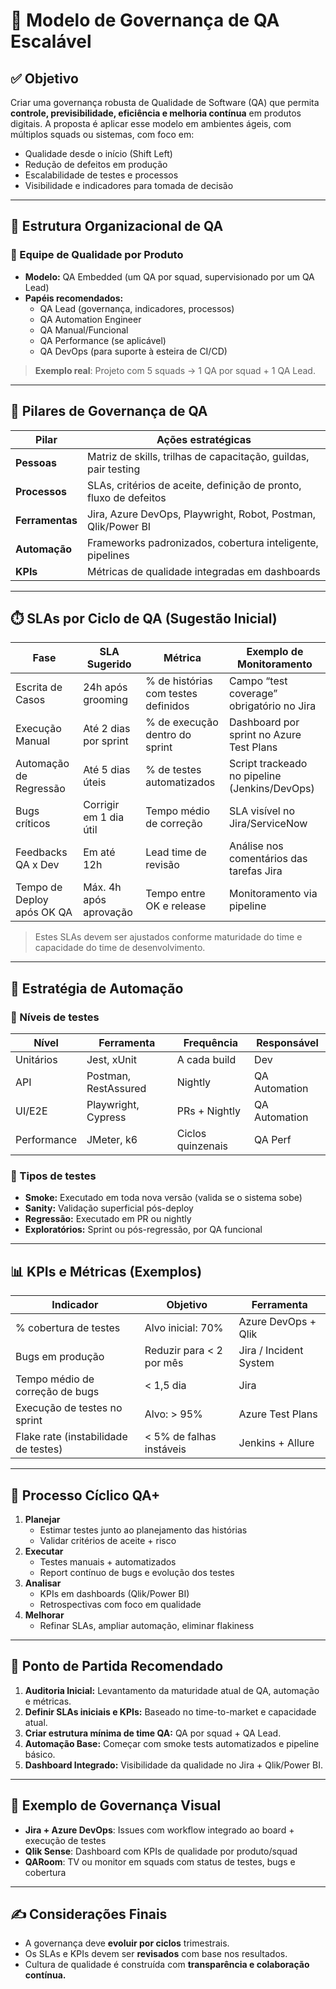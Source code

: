
# 📘 Modelo de Governança de QA Escalável

## ✅ Objetivo
Criar uma governança robusta de Qualidade de Software (QA) que permita **controle, previsibilidade, eficiência e melhoria contínua** em produtos digitais. A proposta é aplicar esse modelo em ambientes ágeis, com múltiplos squads ou sistemas, com foco em:

- Qualidade desde o início (Shift Left)
- Redução de defeitos em produção
- Escalabilidade de testes e processos
- Visibilidade e indicadores para tomada de decisão

---

## 🧩 Estrutura Organizacional de QA

### 👥 Equipe de Qualidade por Produto
- **Modelo:** QA Embedded (um QA por squad, supervisionado por um QA Lead)
- **Papéis recomendados:**
  - QA Lead (governança, indicadores, processos)
  - QA Automation Engineer
  - QA Manual/Funcional
  - QA Performance (se aplicável)
  - QA DevOps (para suporte à esteira de CI/CD)

> **Exemplo real**: Projeto com 5 squads → 1 QA por squad + 1 QA Lead.

---

## 🧱 Pilares de Governança de QA

| Pilar        | Ações estratégicas                                                                 |
|--------------|-------------------------------------------------------------------------------------|
| **Pessoas**  | Matriz de skills, trilhas de capacitação, guildas, pair testing                    |
| **Processos**| SLAs, critérios de aceite, definição de pronto, fluxo de defeitos                  |
| **Ferramentas** | Jira, Azure DevOps, Playwright, Robot, Postman, Qlik/Power BI                   |
| **Automação**| Frameworks padronizados, cobertura inteligente, pipelines                          |
| **KPIs**     | Métricas de qualidade integradas em dashboards                                     |

---

## ⏱️ SLAs por Ciclo de QA (Sugestão Inicial)

| Fase                      | SLA Sugerido            | Métrica                            | Exemplo de Monitoramento                      |
|---------------------------|-------------------------|-------------------------------------|------------------------------------------------|
| Escrita de Casos          | 24h após grooming       | % de histórias com testes definidos| Campo “test coverage” obrigatório no Jira     |
| Execução Manual           | Até 2 dias por sprint   | % de execução dentro do sprint     | Dashboard por sprint no Azure Test Plans      |
| Automação de Regressão    | Até 5 dias úteis        | % de testes automatizados          | Script trackeado no pipeline (Jenkins/DevOps) |
| Bugs críticos             | Corrigir em 1 dia útil  | Tempo médio de correção            | SLA visível no Jira/ServiceNow                |
| Feedbacks QA x Dev        | Em até 12h              | Lead time de revisão               | Análise nos comentários das tarefas Jira      |
| Tempo de Deploy após OK QA| Máx. 4h após aprovação  | Tempo entre OK e release           | Monitoramento via pipeline                    |

> Estes SLAs devem ser ajustados conforme maturidade do time e capacidade do time de desenvolvimento.

---

## 🤖 Estratégia de Automação

### 🔸 Níveis de testes

| Nível        | Ferramenta          | Frequência       | Responsável     |
|--------------|---------------------|------------------|------------------|
| Unitários    | Jest, xUnit         | A cada build     | Dev              |
| API          | Postman, RestAssured| Nightly          | QA Automation    |
| UI/E2E       | Playwright, Cypress | PRs + Nightly    | QA Automation    |
| Performance  | JMeter, k6          | Ciclos quinzenais| QA Perf          |

### 🔹 Tipos de testes

- **Smoke:** Executado em toda nova versão (valida se o sistema sobe)
- **Sanity:** Validação superficial pós-deploy
- **Regressão:** Executado em PR ou nightly
- **Exploratórios:** Sprint ou pós-regressão, por QA funcional

---

## 📊 KPIs e Métricas (Exemplos)

| Indicador                         | Objetivo                                 | Ferramenta            |
|----------------------------------|------------------------------------------|------------------------|
| % cobertura de testes            | Alvo inicial: 70%                        | Azure DevOps + Qlik    |
| Bugs em produção                 | Reduzir para < 2 por mês                | Jira / Incident System |
| Tempo médio de correção de bugs  | < 1,5 dia                                | Jira                   |
| Execução de testes no sprint     | Alvo: > 95%                              | Azure Test Plans       |
| Flake rate (instabilidade de testes) | < 5% de falhas instáveis             | Jenkins + Allure       |

---

## 🔄 Processo Cíclico QA+

1. **Planejar**
   - Estimar testes junto ao planejamento das histórias
   - Validar critérios de aceite + risco
2. **Executar**
   - Testes manuais + automatizados
   - Report contínuo de bugs e evolução dos testes
3. **Analisar**
   - KPIs em dashboards (Qlik/Power BI)
   - Retrospectivas com foco em qualidade
4. **Melhorar**
   - Refinar SLAs, ampliar automação, eliminar flakiness

---

## 📌 Ponto de Partida Recomendado

1. **Auditoria Inicial:** Levantamento da maturidade atual de QA, automação e métricas.
2. **Definir SLAs iniciais e KPIs:** Baseado no time-to-market e capacidade atual.
3. **Criar estrutura mínima de time QA:** QA por squad + QA Lead.
4. **Automação Base:** Começar com smoke tests automatizados e pipeline básico.
5. **Dashboard Integrado:** Visibilidade da qualidade no Jira + Qlik/Power BI.

---

## 📎 Exemplo de Governança Visual

- **Jira + Azure DevOps**: Issues com workflow integrado ao board + execução de testes
- **Qlik Sense**: Dashboard com KPIs de qualidade por produto/squad
- **QARoom**: TV ou monitor em squads com status de testes, bugs e cobertura

---

## ✍️ Considerações Finais

- A governança deve **evoluir por ciclos** trimestrais.
- Os SLAs e KPIs devem ser **revisados** com base nos resultados.
- Cultura de qualidade é construída com **transparência e colaboração contínua.**
